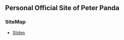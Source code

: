 ## Personal Official Site of Peter Panda

### SiteMap
* [Slides](http://bear256.github.io/slides/)


